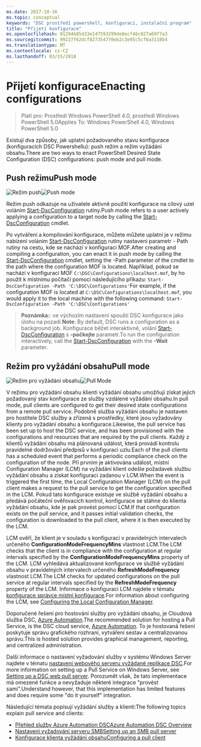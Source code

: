 ```yaml
---
ms.date: 2017-10-16
ms.topic: conceptual
keywords: "DSC prostředí powershell, konfiguraci, instalační program"
title: "Přijetí konfigurace"
ms.openlocfilehash: 01294b85d33e147593299de8ecf46c027a69f7a3
ms.sourcegitcommit: 99227f62dcf827354770eb2c3e95c5cf6a3118b4
ms.translationtype: MT
ms.contentlocale: cs-CZ
ms.lasthandoff: 03/15/2018
---
```

# <a name="enacting-configurations"></a><span data-ttu-id="f557c-103">Přijetí konfigurace</span><span class="sxs-lookup"><span data-stu-id="f557c-103">Enacting configurations</span></span>

><span data-ttu-id="f557c-104">Platí pro: Prostředí Windows PowerShell 4.0, prostředí Windows PowerShell 5.0</span><span class="sxs-lookup"><span data-stu-id="f557c-104">Applies To: Windows PowerShell 4.0, Windows PowerShell 5.0</span></span>

<span data-ttu-id="f557c-105">Existují dva způsoby, jak uplatní požadovaného stavu konfigurace (konfiguracích DSC Powershellu): push režim a režim vyžádání obsahu.</span><span class="sxs-lookup"><span data-stu-id="f557c-105">There are two ways to enact PowerShell Desired State Configuration (DSC) configurations: push mode and pull mode.</span></span>

## <a name="push-mode"></a><span data-ttu-id="f557c-106">Push režimu</span><span class="sxs-lookup"><span data-stu-id="f557c-106">Push mode</span></span>

<span data-ttu-id="f557c-107">![Režim push](images/pushModel.png "jak funguje režim push")</span><span class="sxs-lookup"><span data-stu-id="f557c-107">![Push mode](images/pushModel.png "How push mode works")</span></span>

<span data-ttu-id="f557c-108">Režim push odkazuje na uživatele aktivně použití konfigurace na cílový uzel voláním [Start-DscConfiguration](https://technet.microsoft.com/library/dn521623.aspx) rutiny.</span><span class="sxs-lookup"><span data-stu-id="f557c-108">Push mode refers to a user actively applying a configuration to a target node by calling the [Start-DscConfiguration](https://technet.microsoft.com/library/dn521623.aspx) cmdlet.</span></span>

<span data-ttu-id="f557c-109">Po vytváření a kompilování konfigurace, můžete můžete uplatní je v režimu nabízení voláním [Start-DscConfiguration](https://technet.microsoft.com/library/dn521623.aspx) rutiny nastavení parametr - Path rutiny na cestu, kde se nachází v konfiguraci MOF.</span><span class="sxs-lookup"><span data-stu-id="f557c-109">After creating and compiling a configuration, you can enact it in push mode by calling the [Start-DscConfiguration](https://technet.microsoft.com/library/dn521623.aspx) cmdlet, setting the -Path parameter of the cmdlet to the path where the configuration MOF is located.</span></span>
<span data-ttu-id="f557c-110">Například, pokud se nachází v konfiguraci MOF `C:\DSC\Configurations\localhost.mof`, by ho použít k místnímu počítači pomocí následujícího příkazu: `Start-DscConfiguration -Path 'C:\DSC\Configurations'`</span><span class="sxs-lookup"><span data-stu-id="f557c-110">For example, if the configuration MOF is located at `C:\DSC\Configurations\localhost.mof`, you would apply it to the local machine with the following command: `Start-DscConfiguration -Path 'C:\DSC\Configurations'`</span></span>

> <span data-ttu-id="f557c-111">__Poznámka:__: ve výchozím nastavení spouští DSC konfigurace jako úlohu na pozadí.</span><span class="sxs-lookup"><span data-stu-id="f557c-111">__Note__: By default, DSC runs a configuration as a background job.</span></span> <span data-ttu-id="f557c-112">Konfigurace běžet interaktivně, volání [Start-DscConfiguration](https://technet.microsoft.com/library/dn521623.aspx) s __-počkejte__ parametr.</span><span class="sxs-lookup"><span data-stu-id="f557c-112">To run the configuration interactively, call the [Start-DscConfiguration](https://technet.microsoft.com/library/dn521623.aspx) with the __-Wait__ parameter.</span></span>

## <a name="pull-mode"></a><span data-ttu-id="f557c-113">Režim pro vyžádání obsahu</span><span class="sxs-lookup"><span data-stu-id="f557c-113">Pull mode</span></span>

<span data-ttu-id="f557c-114">![Režim pro vyžádání obsahu](images/pullModel.png "vyžádané funguje režim")</span><span class="sxs-lookup"><span data-stu-id="f557c-114">![Pull Mode](images/pullModel.png "How pull mode works")</span></span>

<span data-ttu-id="f557c-115">V režimu pro vyžádání obsahu klienti vyžádání obsahu umožňují získat jejich požadovaný stav konfigurace ze služby vzdálené vyžádání obsahu.</span><span class="sxs-lookup"><span data-stu-id="f557c-115">In pull mode, pull clients are configured to get their desired state configurations from a remote pull service.</span></span>
<span data-ttu-id="f557c-116">Podobně služba vyžádání obsahu je nastaven pro hostitele DSC služby a zřízená s prostředky, které jsou vyžadovány klienty pro vyžádání obsahu a konfigurace.</span><span class="sxs-lookup"><span data-stu-id="f557c-116">Likewise, the pull service has been set up to host the DSC service, and has been provisioned with the configurations and resources that are required by the pull clients.</span></span>
<span data-ttu-id="f557c-117">Každý z klientů vyžádání obsahu má plánovaná událost, která provádí kontrolu pravidelné dodržování předpisů v konfiguraci uzlu.</span><span class="sxs-lookup"><span data-stu-id="f557c-117">Each of the pull clients has a scheduled event that performs a periodic compliance check on the configuration of the node.</span></span>
<span data-ttu-id="f557c-118">Při prvním je aktivována událost, místní Configuration Manager (LCM) na vyžádání klient odešle požadavek službu vyžádání obsahu a získat konfiguraci zadanou v LCM.</span><span class="sxs-lookup"><span data-stu-id="f557c-118">When the event is triggered the first time, the Local Configuration Manager (LCM) on the pull client makes a request to the pull service to get the configuration specified in the LCM.</span></span>
<span data-ttu-id="f557c-119">Pokud tato konfigurace existuje ve službě vyžádání obsahu a předává počáteční ověřovacích kontrol, konfigurace se stáhne do klienta vyžádání obsahu, kde je pak provést pomocí LCM.</span><span class="sxs-lookup"><span data-stu-id="f557c-119">If that configuration exists on the pull service, and it passes initial validation checks, the configuration is downloaded to the pull client, where it is then executed by the LCM.</span></span>

<span data-ttu-id="f557c-120">LCM ověří, že klient je v souladu s konfigurací v pravidelných intervalech určeného **ConfigurationModeFrequencyMins** vlastnost LCM.</span><span class="sxs-lookup"><span data-stu-id="f557c-120">The LCM checks that the client is in compliance with the configuration at regular intervals specified by the **ConfigurationModeFrequencyMins** property of the LCM.</span></span>
<span data-ttu-id="f557c-121">LCM vyhledává aktualizované konfigurace ve službě vyžádání obsahu v pravidelných intervalech určeného **RefreshModeFrequency** vlastnost LCM.</span><span class="sxs-lookup"><span data-stu-id="f557c-121">The LCM checks for updated configurations on the pull service at regular intervals specified by the **RefreshModeFrequency** property of the LCM.</span></span>
<span data-ttu-id="f557c-122">Informace o konfiguraci LCM najdete v tématu [konfigurace správce místní konfigurace](metaConfig.md).</span><span class="sxs-lookup"><span data-stu-id="f557c-122">For information about configuring the LCM, see [Configuring the Local Configuration Manager](metaConfig.md).</span></span>

<span data-ttu-id="f557c-123">Doporučené řešení pro hostování služby pro vyžádání obsahu, je Cloudová služba DSC, [Azure Automation](https://azure.microsoft.com/services/automation/).</span><span class="sxs-lookup"><span data-stu-id="f557c-123">The recommended solution for hosting a Pull Service, is the DSC cloud service, [Azure Automation](https://azure.microsoft.com/services/automation/).</span></span>
<span data-ttu-id="f557c-124">To je hostovaná řešení poskytuje správu grafického rozhraní, vytváření sestav a centralizovanou správu.</span><span class="sxs-lookup"><span data-stu-id="f557c-124">This is hosted solution provides graphical management, reporting, and centralized administration.</span></span>

<span data-ttu-id="f557c-125">Další informace o nastavení vyžadování služby v systému Windows Server najdete v tématu [nastavení webového serveru vyžádané replikace DSC](pullServer.md).</span><span class="sxs-lookup"><span data-stu-id="f557c-125">For more information on setting up a Pull Service on Windows Server, see [Setting up a DSC web pull server](pullServer.md).</span></span>
<span data-ttu-id="f557c-126">Porozumět však, že tato implementace má omezené funkce a nevyžaduje některé integrace "provést sami".</span><span class="sxs-lookup"><span data-stu-id="f557c-126">Understand however, that this implementation has limited features and does require some "do it yourself" integration.</span></span>

<span data-ttu-id="f557c-127">Následující témata popisují vyžádání služby a klienti:</span><span class="sxs-lookup"><span data-stu-id="f557c-127">The following topics explain pull service and clients:</span></span>

- [<span data-ttu-id="f557c-128">Přehled služby Azure Automation DSC</span><span class="sxs-lookup"><span data-stu-id="f557c-128">Azure Automation DSC Overview</span></span>](https://docs.microsoft.com/en-us/azure/automation/automation-dsc-overview)
- [<span data-ttu-id="f557c-129">Nastavení vyžadování serveru SMB</span><span class="sxs-lookup"><span data-stu-id="f557c-129">Setting up an SMB pull server</span></span>](pullServerSMB.md)
- [<span data-ttu-id="f557c-130">Konfigurace klienta vyžádání obsahu</span><span class="sxs-lookup"><span data-stu-id="f557c-130">Configuring a pull client</span></span>](pullClientConfigID.md)
